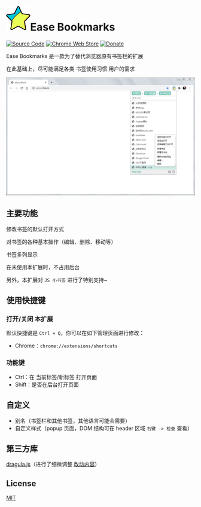 <img width="64" src="docs/bookmarks.svg" align="left" />

# Ease Bookmarks

[![Source Code](https://img.shields.io/badge/Source_Code-GitHub-blue)](https://github.com/qinxs/Ease-Bookmarks)
[![Chrome Web Store](https://img.shields.io/chrome-web-store/v/poefceffmekhjoadknillcbdifahongk.svg)](https://chrome.google.com/webstore/detail/ease-bookmarks/poefceffmekhjoadknillcbdifahongk)
[![Donate](https://img.shields.io/badge/Donate-blueviolet)](https://7bxing.com/donate/)

Ease Bookmarks 是一款为了替代浏览器原有书签栏的扩展

在此基础上，尽可能满足各类 书签使用习惯 用户的需求

![2-popup.png](/screenshots/2-popup.png)

## 主要功能

修改书签的默认打开方式

对书签的各种基本操作（编辑、删除、移动等）

书签多列显示

在未使用本扩展时，不占用后台

另外，本扩展对 `JS 小书签` 进行了特别支持~

## 使用快捷键

### 打开/关闭 本扩展

默认快捷键是 `Ctrl + Q`，你可以在如下管理页面进行修改：

- Chrome：`chrome://extensions/shortcuts`
<!-- - Firefox：`about:addons` -> 扩展 -> 设置图标 -> 管理扩展快捷键 -->

### 功能键

- Ctrl：在 当前标签/新标签 打开页面
- Shift：是否在后台打开页面

## 自定义

- 别名（书签栏和其他书签，其他语言可能会需要）
- 自定义样式（popup 页面，DOM 结构可在 header 区域 `右键 -> 检查` 查看）

## 第三方库

[dragula.js](https://github.com/bevacqua/dragula)（进行了细微调整 [改动内容](https://github.com/qinxs/dragula)）

## License

[MIT](LICENSE)
